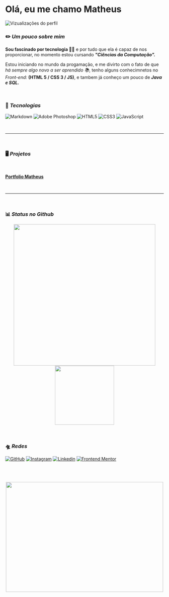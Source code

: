 # Olá, eu me chamo Matheus										
![Vizualizações do perfil](https://komarev.com/ghpvc/?username=patejo-coder&style=for-the-badge&color=blue) 	

### ✏️ *Um pouco sobre mim*

**Sou fascinado por tecnologia 👨‍💻** e por tudo que ela é capaz de nos proporcionar, no momento estou cursando ***"Ciências da Computação".*** 

Estou iniciando no mundo da progamação, e me divirto com o fato de que *há sempre algo novo a ser aprendido 📚*, tenho alguns conhecimnetos no *Front-end:* **(HTML 5 / CSS 3 / JS)**, e tambem já conheço um pouco de ***Java e SQL.***

<br>

### 💾 *Tecnologias*
  ![Markdown](https://img.shields.io/badge/Markdown-000?style=for-the-badge&logo=markdown)
  ![Adobe Photoshop](https://img.shields.io/badge/photoshop-%2309c2ff?style=for-the-badge&logo=adobephotoshop&color=%23001d25)
  ![HTML5](https://img.shields.io/badge/HTML5-E34F26?style=for-the-badge&logo=html5&logoColor=white)
  ![CSS3](https://img.shields.io/badge/CSS3-1572B6?style=for-the-badge&logo=css3&logoColor=white)
  ![JavaScript](https://img.shields.io/badge/JavaScript-F7DF1E?style=for-the-badge&logo=javascript&logoColor=black)

<br>

---

<br>

### 🖥️ *Projetos*

<br>

**[Portfolio Matheus](https://patejo-coder.github.io/patejo-coder/)**

<br>

 ---
 
<br>

### 📊 *Status no Github*
<div align="center">
	
<img src="https://github-readme-stats.vercel.app/api?locale=pt-br&username=patejo-coder&theme=neon&rank_icon=github&border_color=7c7c7c&ring_color=00c4b1&text_color=ffffff&show_icons=true" width="450px" />
<img src="https://github-readme-stats.vercel.app/api/top-langs/?username=patejo-coder&theme=neon&langs_count=4&layout=normal&locale=pt-br&border_color=7c7c7c&text_color=ffffff" height="188px" />
</div>

<br>
<br>

### 🛸 *Redes*
[![GitHub](https://img.shields.io/badge/github-%23121011.svg?style=for-the-badge&logo=github&logoColor=white)](https://github.com/patejo-coder) 
[![Instagram](https://img.shields.io/badge/Instagram-%23E4405F.svg?style=for-the-badge&logo=Instagram&logoColor=white)](https://www.instagram.com/patejo_dono/) 
[![Linkedin](https://img.shields.io/badge/linkedin-%230077B5.svg?style=for-the-badge&logo=linkedin&logoColor=white)](https://www.linkedin.com/in/matheus-oliveira501)
[![Frontend Mentor](https://img.shields.io/badge/frontend_mentor-white?style=for-the-badge&logo=frontendmentor&logoColor=white&labelColor=black&color=pink)](https://www.frontendmentor.io/profile/patejo-coder)

<br>
<br>
<br>

<div align="center">
<img src="https://media2.giphy.com/media/v1.Y2lkPTc5MGI3NjExN2NhM2hqMGJzbGJwajh6YWQ2eHgyZXgyajVwdXNoYTV1em10Zjk5MiZlcD12MV9pbnRlcm5hbF9naWZfYnlfaWQmY3Q9Zw/JUwa2qSoTwcxv0gFJh/giphy.webp" width="500px" height="350px" />
</div>
